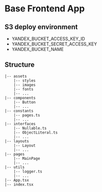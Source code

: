 # Base Frontend App

## S3 deploy environment
* YANDEX_BUCKET_ACCESS_KEY_ID
* YANDEX_BUCKET_SECRET_ACCESS_KEY
* YANDEX_BUCKET_NAME

## Structure
```
|-- assets
    |-- styles
    |-- images
    |-- fonts
    |-- ...
|-- components
    |-- Button
    |-- ...
|-- constants
    |-- pages.ts
    |-- ...
|-- interfaces
    |-- Nullable.ts
    |-- ObjectLiteral.ts
    |-- ...
|-- layouts
    |-- Layout
    |-- ...
|-- pages
    |-- MainPage
    |-- ...
|-- utils
    |-- logger.ts
    |-- ...
|-- App.tsx
|-- index.tsx
```